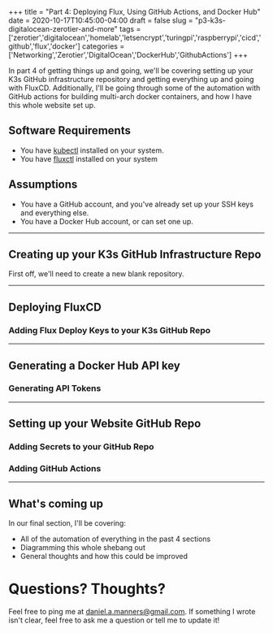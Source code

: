 +++
title = "Part 4: Deploying Flux, Using GitHub Actions, and Docker Hub"
date = 2020-10-17T10:45:00-04:00
draft = false
slug = "p3-k3s-digitalocean-zerotier-and-more"
tags = ['zerotier','digitalocean','homelab','letsencrypt','turingpi','raspberrypi','cicd','github','flux','docker']
categories = ['Networking','Zerotier','DigitalOcean','DockerHub','GithubActions']
+++

In part 4 of getting things up and going, we'll be covering setting up your K3s GitHub infrastructure repository and getting everything up and going with FluxCD. Additionally, I'll be going through some of the automation with GitHub actions for building multi-arch docker containers, and how I have this whole website set up.

## Software Requirements

- You have [kubectl](https://kubernetes.io/docs/tasks/tools/install-kubectl/) installed on your system.
- You have [fluxctl](https://docs.fluxcd.io/en/1.21.0/references/fluxctl/) installed on your system

## Assumptions

- You have a GitHub account, and you've already set up your SSH keys and everything else.
- You have a Docker Hub account, or can set one up.

-----

## Creating up your K3s GitHub Infrastructure Repo

First off, we'll need to create a new blank repository.



-----

## Deploying FluxCD

### Adding Flux Deploy Keys to your K3s GitHub Repo

-----

## Generating a Docker Hub API key

### Generating API Tokens

-----

## Setting up your Website GitHub Repo

### Adding Secrets to your GitHub Repo

### Adding GitHub Actions

-----

## What's coming up

In our final section, I'll be covering:

- All of the automation of everything in the past 4 sections
- Diagramming this whole shebang out
- General thoughts and how this could be improved

# Questions? Thoughts?

Feel free to ping me at [daniel.a.manners@gmail.com](mailto:daniel.a.manners@gmail.com). If something I wrote isn't clear, feel free to ask me a question or tell me to update it!
